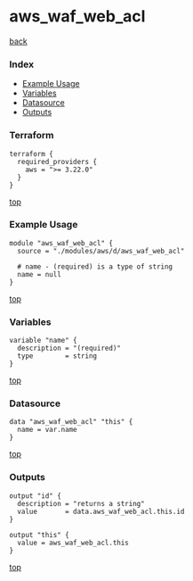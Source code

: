 # aws_waf_web_acl

[back](../aws.md)

### Index

- [Example Usage](#example-usage)
- [Variables](#variables)
- [Datasource](#datasource)
- [Outputs](#outputs)

### Terraform

```hcl
terraform {
  required_providers {
    aws = ">= 3.22.0"
  }
}
```

[top](#index)

### Example Usage

```hcl
module "aws_waf_web_acl" {
  source = "./modules/aws/d/aws_waf_web_acl"

  # name - (required) is a type of string
  name = null
}
```

[top](#index)

### Variables

```hcl
variable "name" {
  description = "(required)"
  type        = string
}
```

[top](#index)

### Datasource

```hcl
data "aws_waf_web_acl" "this" {
  name = var.name
}
```

[top](#index)

### Outputs

```hcl
output "id" {
  description = "returns a string"
  value       = data.aws_waf_web_acl.this.id
}

output "this" {
  value = aws_waf_web_acl.this
}
```

[top](#index)